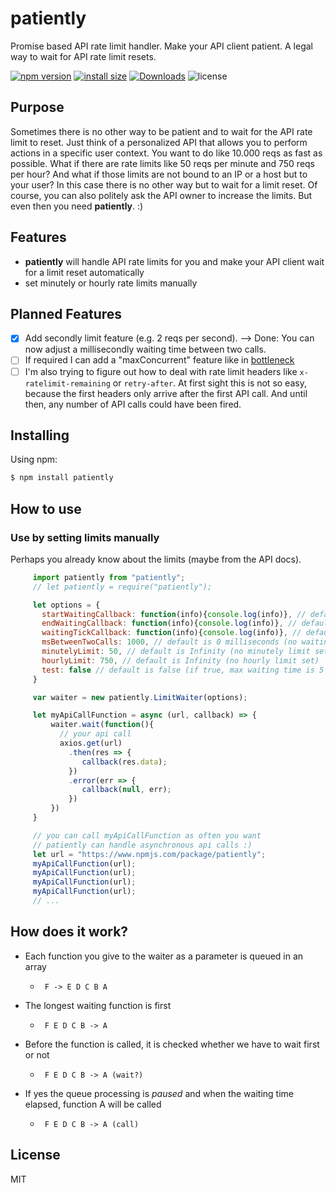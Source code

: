 # patiently
Promise based API rate limit handler. Make your API client patient. A legal way to wait for API rate limit resets.

[![npm version](https://img.shields.io/npm/v/patiently.svg?style=flat-square)](https://www.npmjs.com/package/patiently)
[![install size](https://packagephobia.now.sh/badge?p=patiently)](https://packagephobia.now.sh/result?p=patiently)
[![Downloads](https://badgen.net/npm/dt/patiently)](https://www.npmjs.com/package/patiently)
![license](https://badgen.net/npm/license/patiently)

## Purpose

Sometimes there is no other way to be patient and to wait for the API rate limit to reset. Just think of a personalized API that allows you to perform actions in a specific user context. You want to do like 10.000 reqs as fast as possible. What if there are rate limits like 50 reqs per minute and 750 reqs per hour? And what if those limits are not bound to an IP or a host but to your user? In this case there is no other way but to wait for a limit reset. Of course, you can also politely ask the API owner to increase the limits. But even then you need **patiently**. :)

## Features

- **patiently** will handle API rate limits for you and make your API client wait for a limit reset automatically
- set minutely or hourly rate limits manually

## Planned Features

- [x] Add secondly limit feature (e.g. 2 reqs per second). --> Done: You can now adjust a millisecondly waiting time between two calls.
- [ ] If required I can add a "maxConcurrent" feature like in [bottleneck](https://www.npmjs.com/package/bottleneck)
- [ ] I'm also trying to figure out how to deal with rate limit headers like ```x-ratelimit-remaining``` or ```retry-after```. At first sight this is not so easy, because the first headers only arrive after the first API call. And until then, any number of API calls could have been fired.

## Installing

Using npm:

```bash
$ npm install patiently
```

## How to use

### Use by setting limits manually

Perhaps you already know about the limits (maybe from the API docs).

```javascript
     import patiently from "patiently";
     // let patiently = require("patiently");

     let options = {
       startWaitingCallback: function(info){console.log(info)}, // default is function(){}, calls a function if waiting necessary
       endWaitingCallback: function(info){console.log(info)}, // default is function(){}, calls a function after waiting
       waitingTickCallback: function(info){console.log(info)}, // default is function(){}, calls a function every tick
       msBetweenTwoCalls: 1000, // default is 0 milliseconds (no waiting time between two calls)
       minutelyLimit: 50, // default is Infinity (no minutely limit set)
       hourlyLimit: 750, // default is Infinity (no hourly limit set)
       test: false // default is false (if true, max waiting time is 5 secs)
     }

     var waiter = new patiently.LimitWaiter(options);

     let myApiCallFunction = async (url, callback) => {
         waiter.wait(function(){
           // your api call
           axios.get(url)
             .then(res => {
                callback(res.data);
             })
             .error(err => {
                callback(null, err);
             })
         })
     }

     // you can call myApiCallFunction as often you want
     // patiently can handle asynchronous api calls :)
     let url = "https://www.npmjs.com/package/patiently";
     myApiCallFunction(url);
     myApiCallFunction(url);
     myApiCallFunction(url);
     myApiCallFunction(url);
     // ...
 ```

## How does it work?

- Each function you give to the waiter as a parameter is queued in an array
  - ``` F -> E D C B A```

- The longest waiting function is first
  - ``` F E D C B -> A```
- Before the function is called, it is checked whether we have to wait first or not
  - ``` F E D C B -> A (wait?)```
- If yes the queue processing is *paused* and when the waiting time elapsed, function A will be called
  - ``` F E D C B -> A (call)```

## License

MIT

